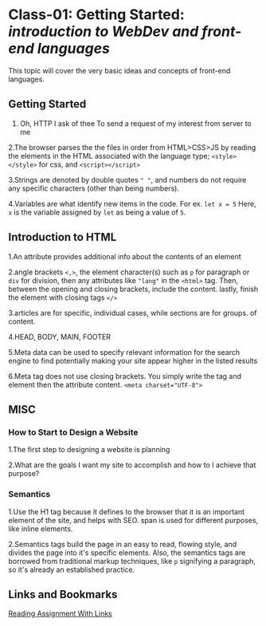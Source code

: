 # Class-01: Getting Started: _introduction to WebDev and front-end languages_

This topic will cover the very basic ideas and concepts of front-end languages.

## Getting Started

<!-- Questions:
  
    Compose a short poem describing how HTTP sends data between computers.
    Describe how HTML, CSS, and JS files are “parsed” in the browser.
    How can you find images to add to a Website?
    How do you create a String vs a Number in JavaScript?
    What is a Variable and why are they important in JavaScript?

 -->

 1. Oh, HTTP
    I ask of thee
    To send a request
    of my interest
    from server to me

  2.The browser parses the the files in order from HTML>CSS>JS by reading the elements in the HTML associated with the language type; `<style></style>` for css, and `<script></script>`

  3.Strings are denoted by double quotes `" "`, and numbers do not require any specific characters (other than being numbers).

  4.Variables are what identify new items in the code. For ex. `let x = 5` Here, `x` is the variable assigned by `let` as being a value of `5`.

## Introduction to HTML

<!-- Questions:

    What is an HTML attribute?
    Describe the Anatomy of an HTMl element.
    What is the Difference between <article> and <section> element tags?
    What Elements does a “typical” website include?
    How does metadata influence Search Engine Optimization?
    How is the <meta> HTML tag used when specifying metadata?

 -->

 1.An attribute provides additional info about the contents of an element

 2.angle brackets `<,>`, the element character(s) such as `p` for paragraph or `div` for division, then any attributes like `"lang"` in the `<html>` tag. Then, between the opening and closing brackets, include the content. lastly, finish the element with closing tags `</>`

 3.articles are for specific, individual cases, while sections are for groups. of content.

 4.HEAD, BODY, MAIN, FOOTER

 5.Meta data can be used to specify relevant information for the search engine to find potentially making your site appear higher in the listed results

 6.Meta tag does not use closing brackets. You simply write the tag and element then the attribute content. `<meta charset="UTF-8">`

## MISC

### How to Start to Design a Website

1.The first step to designing a website is planning

2.What are the goals I want my site to accomplish and how to I achieve that purpose?

### Semantics

1.Use the H1 tag because it defines to the browser that it is an important element of the site, and helps with SEO. span is used for different purposes, like inline elements.

2.Semantics tags build the page in an easy to read, flowing style, and divides the page into it's specific elements. Also, the semantics tags are borrowed from traditional markup techniques, like `p` signifying a paragraph, so it's already an established practice.

## Links and Bookmarks

[Reading Assignment With Links](https://codefellows.github.io/code-201-guide/curriculum/class-01/DISCUSSION)
